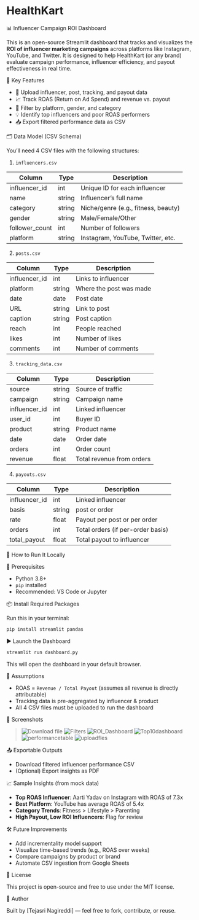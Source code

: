 # HealthKart

 📊 Influencer Campaign ROI Dashboard

This is an open-source Streamlit dashboard that tracks and visualizes the **ROI of influencer marketing campaigns** across platforms like Instagram, YouTube, and Twitter. It is designed to help HealthKart (or any brand) evaluate campaign performance, influencer efficiency, and payout effectiveness in real time.



 🧠 Key Features

- 📂 Upload influencer, post, tracking, and payout data
- 📈 Track ROAS (Return on Ad Spend) and revenue vs. payout
- 🧍 Filter by platform, gender, and category
- 💡 Identify top influencers and poor ROAS performers
- 📤 Export filtered performance data as CSV



 🗂️ Data Model (CSV Schema)

You’ll need 4 CSV files with the following structures:

 1. `influencers.csv`

| Column         | Type   | Description                          |
|----------------|--------|--------------------------------------|
| influencer_id  | int    | Unique ID for each influencer        |
| name           | string | Influencer’s full name               |
| category       | string | Niche/genre (e.g., fitness, beauty)  |
| gender         | string | Male/Female/Other                    |
| follower_count | int    | Number of followers                  |
| platform       | string | Instagram, YouTube, Twitter, etc.    |



 2. `posts.csv`

| Column        | Type   | Description                          |
|---------------|--------|--------------------------------------|
| influencer_id | int    | Links to influencer                  |
| platform      | string | Where the post was made              |
| date          | date   | Post date                            |
| URL           | string | Link to post                         |
| caption       | string | Post caption                         |
| reach         | int    | People reached                       |
| likes         | int    | Number of likes                      |
| comments      | int    | Number of comments                   |



3. `tracking_data.csv`

| Column        | Type   | Description                          |
|---------------|--------|--------------------------------------|
| source        | string | Source of traffic                    |
| campaign      | string | Campaign name                        |
| influencer_id | int    | Linked influencer                    |
| user_id       | int    | Buyer ID                             |
| product       | string | Product name                         |
| date          | date   | Order date                           |
| orders        | int    | Order count                          |
| revenue       | float  | Total revenue from orders            |



 4. `payouts.csv`

| Column        | Type   | Description                          |
|---------------|--------|--------------------------------------|
| influencer_id | int    | Linked influencer                    |
| basis         | string | post or order                        |
| rate          | float  | Payout per post or per order         |
| orders        | int    | Total orders (if per-order basis)    |
| total_payout  | float  | Total payout to influencer           |



🚀 How to Run It Locally

 🔧 Prerequisites

- Python 3.8+
- `pip` installed
- Recommended: VS Code or Jupyter



 📦 Install Required Packages

Run this in your terminal:

```bash
pip install streamlit pandas
```



 ▶️ Launch the Dashboard

```bash
streamlit run dashboard.py
```

This will open the dashboard in your default browser.



🧠 Assumptions

- ROAS = `Revenue / Total Payout` (assumes all revenue is directly attributable)
- Tracking data is pre-aggregated by influencer & product
- All 4 CSV files must be uploaded to run the dashboard


 📌 Screenshots


> ![Download file](Dashboard_Images/Downloadfile.png)
> ![Filters](Dashboard_Images/Filters.png)
> ![ROI_Dashboard](Dashboard_Images/ROI_Dashboard.png)
> ![Top10dashboard](Dashboard_Images/Top10dashboard.png)
> ![performancetable](Dashboard_Images/performancetable.png)
> ![uploadfles](Dashboard_Images/uploadfiles.png)





 📤 Exportable Outputs

- Download filtered influencer performance CSV
- (Optional) Export insights as PDF



 📈 Sample Insights (from mock data)

- **Top ROAS Influencer**: Aarti Yadav on Instagram with ROAS of 7.3x  
- **Best Platform**: YouTube has average ROAS of 5.4x  
- **Category Trends**: Fitness > Lifestyle > Parenting  
- **High Payout, Low ROI Influencers**: Flag for review



 🛠️ Future Improvements

- Add incrementality model support
- Visualize time-based trends (e.g., ROAS over weeks)
- Compare campaigns by product or brand
- Automate CSV ingestion from Google Sheets



 🤝 License

This project is open-source and free to use under the MIT license.



 🙌 Author

Built by [Tejasri Nagireddi] — feel free to fork, contribute, or reuse.
